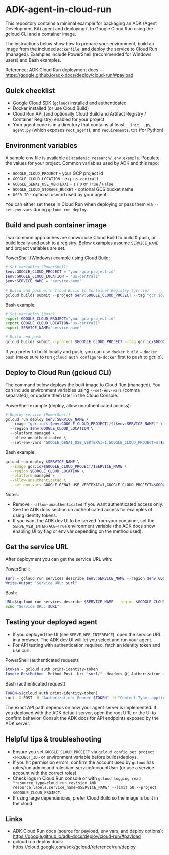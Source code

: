 # ADK-agent-in-cloud-run

This repository contains a minimal example for packaging an ADK (Agent Development Kit) agent and deploying it to Google Cloud Run using the gcloud CLI and a container image.

The instructions below show how to prepare your environment, build an image from the included `Dockerfile`, and deploy the service to Cloud Run (managed). Examples include PowerShell (recommended for Windows users) and Bash examples.

Reference: ADK Cloud Run deployment docs — https://google.github.io/adk-docs/deploy/cloud-run/#payload

## Quick checklist

- Google Cloud SDK (`gcloud`) installed and authenticated
- Docker installed (or use Cloud Build)
- Cloud Run API (and optionally Cloud Build and Artifact Registry / Container Registry) enabled for your project
- Your agent code is in a directory that contains at least `__init__.py`, `agent.py` (which exposes `root_agent`), and `requirements.txt` (for Python)

## Environment variables

A sample env file is available at `academic_research/.env.example`. Populate the values for your project. Common variables used by ADK and this repo:

- `GOOGLE_CLOUD_PROJECT` - your GCP project id
- `GOOGLE_CLOUD_LOCATION` - e.g. `us-central1`
- `GOOGLE_GENAI_USE_VERTEXAI` - `1` / `0` or `True` / `False`
- `GOOGLE_CLOUD_STORAGE_BUCKET` - optional GCS bucket name
- `USER_ID` - optional user id used by your agent

You can either set these in Cloud Run when deploying or pass them via `--set-env-vars` during `gcloud run deploy`.

## Build and push container image

Two common approaches are shown: use Cloud Build to build & push, or build locally and push to a registry. Below examples assume `SERVICE_NAME` and project variables are set.

PowerShell (Windows) example using Cloud Build:

```powershell
# Set variables (PowerShell)
$env:GOOGLE_CLOUD_PROJECT = "your-gcp-project-id"
$env:GOOGLE_CLOUD_LOCATION = "us-central1"
$env:SERVICE_NAME = "service-name"

# Build and push with Cloud Build to Container Registry (gcr.io)
gcloud builds submit --project $env:GOOGLE_CLOUD_PROJECT --tag "gcr.io/$($env:GOOGLE_CLOUD_PROJECT)/$($env:SERVICE_NAME)"
```

Bash example:

```bash
# Set variables (bash)
export GOOGLE_CLOUD_PROJECT="your-gcp-project-id"
export GOOGLE_CLOUD_LOCATION="us-central1"
export SERVICE_NAME="service-name"

# Build and push
gcloud builds submit --project $GOOGLE_CLOUD_PROJECT --tag gcr.io/$GOOGLE_CLOUD_PROJECT/$SERVICE_NAME
```

If you prefer to build locally and push, you can use `docker build` + `docker push` (make sure to run `gcloud auth configure-docker` first to push to gcr.io).

## Deploy to Cloud Run (gcloud CLI)

The command below deploys the built image to Cloud Run (managed). You can include environment variables using `--set-env-vars` (comma separated), or update them later in the Cloud Console.

PowerShell example (deploy, allow unauthenticated access):

```powershell
# Deploy service (PowerShell)
gcloud run deploy $env:SERVICE_NAME \
  --image "gcr.io/$($env:GOOGLE_CLOUD_PROJECT)/$($env:SERVICE_NAME)" \
  --region $env:GOOGLE_CLOUD_LOCATION \
  --platform managed \
  --allow-unauthenticated \
  --set-env-vars "GOOGLE_GENAI_USE_VERTEXAI=1,GOOGLE_CLOUD_PROJECT=$($env:GOOGLE_CLOUD_PROJECT),GOOGLE_CLOUD_LOCATION=$($env:GOOGLE_CLOUD_LOCATION),USER_ID=u_567,GOOGLE_CLOUD_STORAGE_BUCKET=my-bucket"
```

Bash example:

```bash
gcloud run deploy $SERVICE_NAME \
  --image gcr.io/$GOOGLE_CLOUD_PROJECT/$SERVICE_NAME \
  --region $GOOGLE_CLOUD_LOCATION \
  --platform managed \
  --allow-unauthenticated \
  --set-env-vars GOOGLE_GENAI_USE_VERTEXAI=1,GOOGLE_CLOUD_PROJECT=$GOOGLE_CLOUD_PROJECT,GOOGLE_CLOUD_LOCATION=$GOOGLE_CLOUD_LOCATION,USER_ID=u_567,GOOGLE_CLOUD_STORAGE_BUCKET=my-bucket
```

Notes:
- Remove `--allow-unauthenticated` if you want authenticated access only. See the ADK docs section on authenticated access for examples of using identity tokens.
- If you want the ADK dev UI to be served from your container, set the `SERVE_WEB_INTERFACE=True` environment variable (the ADK docs show enabling UI by flag or env var depending on the method used).

## Get the service URL

After deployment you can get the service URL with:

PowerShell:

```powershell
$url = gcloud run services describe $env:SERVICE_NAME --region $env:GOOGLE_CLOUD_LOCATION --platform managed --format "value(status.url)"
Write-Output "Service URL: $url"
```

Bash:

```bash
URL=$(gcloud run services describe $SERVICE_NAME --region $GOOGLE_CLOUD_LOCATION --platform managed --format "value(status.url)")
echo "Service URL: $URL"
```

## Testing your deployed agent

- If you deployed the UI (see `SERVE_WEB_INTERFACE`), open the service URL in a browser. The ADK dev UI will let you select and run your agent.
- For API testing with authentication required, fetch an identity token and use curl.

PowerShell (authenticated request):

```powershell
$token = gcloud auth print-identity-token
Invoke-RestMethod -Method Post -Uri "$url/" -Headers @{ Authorization = "Bearer $token" } -Body (@{ input = "hello" } | ConvertTo-Json) -ContentType 'application/json'
```

Bash (authenticated request):

```bash
TOKEN=$(gcloud auth print-identity-token)
curl -X POST -H "Authorization: Bearer $TOKEN" -H "Content-Type: application/json" -d '{"input":"hello"}' "$URL/"
```

The exact API path depends on how your agent server is implemented. If you deployed with the ADK default server, open the root URL or the UI to confirm behavior. Consult the ADK docs for API endpoints exposed by the ADK server.

## Helpful tips & troubleshooting

- Ensure you set `GOOGLE_CLOUD_PROJECT` via `gcloud config set project <PROJECT_ID>` or environment variable before builds/deploys.
- If you hit permission errors, confirm the account used by `gcloud` has roles/run.admin and roles/iam.serviceAccountUser (or use a service account with the correct roles).
- Check logs in Cloud Run console or with `gcloud logging read "resource.type=cloud_run_revision AND resource.labels.service_name=$SERVICE_NAME" --limit 50 --project $GOOGLE_CLOUD_PROJECT`.
- If using large dependencies, prefer Cloud Build so the image is built in the cloud.

## Links

- ADK Cloud Run docs (source for payload, env vars, and deploy options): https://google.github.io/adk-docs/deploy/cloud-run/#payload
- gcloud run deploy docs: https://cloud.google.com/sdk/gcloud/reference/run/deploy

